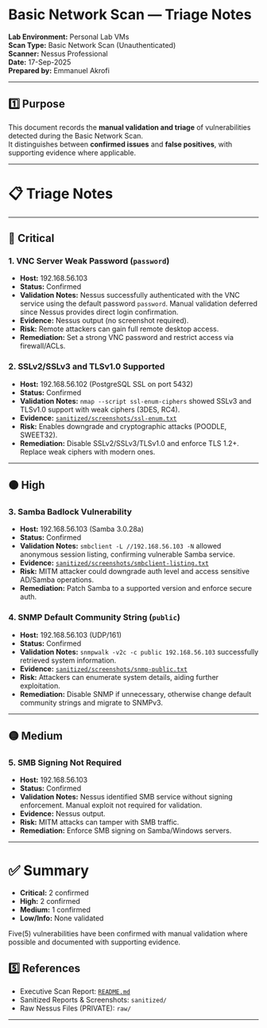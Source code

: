 # Basic Network Scan — Triage Notes

**Lab Environment:** Personal Lab VMs  
**Scan Type:** Basic Network Scan (Unauthenticated)  
**Scanner:** Nessus Professional  
**Date:** 17-Sep-2025  
**Prepared by:** Emmanuel Akrofi  

---

## 1️⃣ Purpose
This document records the **manual validation and triage** of vulnerabilities detected during the Basic Network Scan.  
It distinguishes between **confirmed issues** and **false positives**, with supporting evidence where applicable.  

---

# 📋 Triage Notes

---

## 🔴 Critical

### 1. VNC Server Weak Password (`password`)
- **Host:** 192.168.56.103  
- **Status:** Confirmed  
- **Validation Notes:** Nessus successfully authenticated with the VNC service using the default password `password`. Manual validation deferred since Nessus provides direct login confirmation.  
- **Evidence:** Nessus output (no screenshot required).  
- **Risk:** Remote attackers can gain full remote desktop access.  
- **Remediation:** Set a strong VNC password and restrict access via firewall/ACLs.

### 2. SSLv2/SSLv3 and TLSv1.0 Supported
- **Host:** 192.168.56.102 (PostgreSQL SSL on port 5432)  
- **Status:** Confirmed  
- **Validation Notes:** `nmap --script ssl-enum-ciphers` showed SSLv3 and TLSv1.0 support with weak ciphers (3DES, RC4).  
- **Evidence:** [`sanitized/screenshots/ssl-enum.txt`](sanitized/screenshots/ssl-enum.txt)  
- **Risk:** Enables downgrade and cryptographic attacks (POODLE, SWEET32).  
- **Remediation:** Disable SSLv2/SSLv3/TLSv1.0 and enforce TLS 1.2+. Replace weak ciphers with modern ones.

---

## 🟠 High

### 3. Samba Badlock Vulnerability
- **Host:** 192.168.56.103 (Samba 3.0.28a)  
- **Status:** Confirmed  
- **Validation Notes:** `smbclient -L //192.168.56.103 -N` allowed anonymous session listing, confirming vulnerable Samba service.  
- **Evidence:** [`sanitized/screenshots/smbclient-listing.txt`](sanitized/screenshots/smbclient-listing.txt)  
- **Risk:** MITM attacker could downgrade auth level and access sensitive AD/Samba operations.  
- **Remediation:** Patch Samba to a supported version and enforce secure auth.

### 4. SNMP Default Community String (`public`)
- **Host:** 192.168.56.103 (UDP/161)  
- **Status:** Confirmed  
- **Validation Notes:** `snmpwalk -v2c -c public 192.168.56.103` successfully retrieved system information.  
- **Evidence:** [`sanitized/screenshots/snmp-public.txt`](sanitized/screenshots/snmp-public.txt)  
- **Risk:** Attackers can enumerate system details, aiding further exploitation.  
- **Remediation:** Disable SNMP if unnecessary, otherwise change default community strings and migrate to SNMPv3.

---

## 🟡 Medium

### 5. SMB Signing Not Required
- **Host:** 192.168.56.103  
- **Status:** Confirmed  
- **Validation Notes:** Nessus identified SMB service without signing enforcement. Manual exploit not required for validation.  
- **Evidence:** Nessus output.  
- **Risk:** MITM attacks can tamper with SMB traffic.  
- **Remediation:** Enforce SMB signing on Samba/Windows servers.

---

# ✅ Summary

- **Critical:** 2 confirmed  
- **High:** 2 confirmed  
- **Medium:** 1 confirmed  
- **Low/Info:** None validated  

Five(5) vulnerabilities have been confirmed with manual validation where possible and documented with supporting evidence.


## 5️⃣ References
- Executive Scan Report: [`README.md`](./README.md)  
- Sanitized Reports & Screenshots: `sanitized/`  
- Raw Nessus Files (PRIVATE): `raw/`  

---

